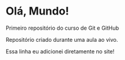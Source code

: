 # Olá, Mundo!
 Primeiro repositório do curso de Git e GitHub 

 Repositório criado durante uma aula ao vivo.

Essa linha eu adicionei diretamente no site!
